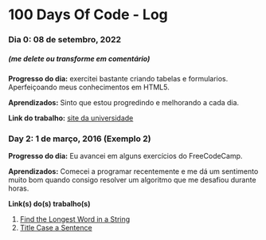 # 100 Days Of Code - Log

### Dia 0: 08 de setembro, 2022
##### (me delete ou transforme em comentário)

**Progresso do dia:** exercitei bastante criando tabelas e formularios. Aperfeiçoando meus conhecimentos em HTML5.

**Aprendizados:** Sinto que estou progredindo e melhorando a cada dia.

**Link do trabalho:** [site da universidade](https://dynamic-longma-599aae.netlify.app/)


### Day 2: 1 de março, 2016 (Exemplo 2)

**Progresso do dia:** Eu avancei em alguns exercícios do FreeCodeCamp.

**Aprendizados:** Comecei a programar recentemente e me dá um sentimento muito bom quando consigo resolver um algoritmo que me desafiou durante horas.

**Link(s) do(s) trabalho(s)**
1. [Find the Longest Word in a String](https://www.freecodecamp.com/challenges/find-the-longest-word-in-a-string)
2. [Title Case a Sentence](https://www.freecodecamp.com/challenges/title-case-a-sentence)
